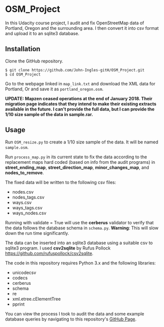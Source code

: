 # OSM_Project

In this Udacity course project, I audit and fix OpenStreetMap data of Portland,
Oregon and the surrounding area.  I then convert it into csv format and upload it to
an sqlite3 database.

## Installation

Clone the GitHub repository.

```
$ git clone https://github.com/John-Ingles-gitH/OSM_Project.git
$ cd OSM_Project
```
Go to the webpage linked in `map_link.txt` and download the XML data for Portland,
Or and save it as `portland_oregon.osm`.

**UPDATE: Mapzen ceased operations at the end of January 2018.  Their migration
page indicates that they intend to make their existing extracts available in the
future.  I can't provide the full data, but I can provide the 1/10 size sample
of the data in sample.rar.**

## Usage

Run `OSM_resize.py` to create a 1/10 size sample of the data.  It will be named
`sample.osm`.

Run `process_map.py` in its current state to fix the data according to the
replacement maps hard coded (based on info from the audit programs) in **street_ending_map**, **street_direction_map**, **minor_changes_map**, and 
**nodes_to_remove**.

The fixed data will be written to the following csv files:

* nodes.csv
* nodes_tags.csv
* ways.csv
* ways_tags.csv
* ways_nodes.csv

Running with validate = True will use the **cerberus** validator to verify that 
the data follows the database schema in `schema.py`. **Warning**: This will slow 
down the run time significantly.

The data can be inserted into an sqlite3 database using a suitable csv to sqlite3
program.  I used **csv2sqlite** by Rufus Pollock https://github.com/rufuspollock/csv2sqlite.

The code in this repository requires Python 3.x and the following libraries:

* unicodecsv
* codecs
* cerberus
* schema
* re
* xml.etree.cElementTree
* pprint

You can view the process I took to audit the data and some example database
queries by navigating to this repository's [GitHub Page](https://john-ingles-gith.github.io/OSM_Project/).